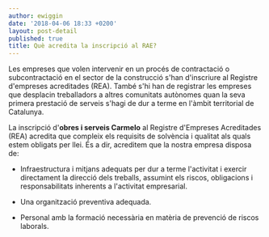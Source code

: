 ```yaml
---
author: ewiggin
date: '2018-04-06 18:33 +0200'
layout: post-detail
published: true
title: Què acredita la inscripció al RAE?
---
```


Les empreses que volen intervenir en un procés de contractació o subcontractació en el sector de la construcció s'han d'inscriure al Registre d'empreses acreditades (REA). També s'hi han de registrar les empreses que desplacin treballadors a altres comunitats autònomes quan la seva primera prestació de serveis s'hagi de dur a terme en l'àmbit territorial de Catalunya.

La inscripció d'**obres i serveis Carmelo** al Registre d'Empreses Acreditades (REA) acredita que compleix els requisits de solvència i qualitat als quals estem obligats per llei. És a dir, acreditem que la nostra empresa disposa de:  

- Infraestructura i mitjans adequats per dur a terme l'activitat i exercir directament la direcció dels treballs, assumint els riscos, obligacions i responsabilitats inherents a l'activitat empresarial.  

- Una organització preventiva adequada.  

- Personal amb la formació necessària en matèria de prevenció de riscos laborals.

